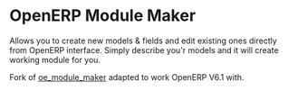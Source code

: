 OpenERP Module Maker
===============

Allows you to create new models & fields and edit existing ones directly from OpenERP interface.
Simply describe you'r models and it will create working module for you.

Fork of [oe_module_maker](https://bitbucket.org/BizzAppDev/oe_module_maker) adapted to work OpenERP V6.1 with.
